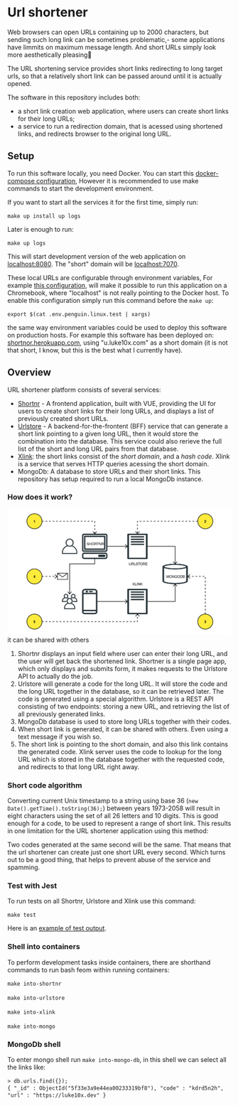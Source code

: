 # Url shortener

Web browsers can open URLs containing up to 2000 characters,
but sending such long link can be sometimes problematic,-
some applications have limmits on maximum message length.
And short URLs simply look more aesthetically pleasing🌼

The URL shortening service provides short links redirecting
to long target urls, so that a relatively short link can be
passed around until it is actually opened.

The software in this repository includes both:

- a short link creation web application,
  where users can create short links for their long URLs;
- a service to run a redirection domain, that is acessed using
  shortened links, and redirects browser to the original long URL.

## Setup

To run this software locally, you need Docker.
You can start this [docker-compose configuration](./docker-compose.yml),
However it is recommended to use make commands to start the development environment.
 
If you want to start all the services it for the first time,
simply run:

    make up install up logs

Later is enough to run:

    make up logs

This will start development version of the web application on
[localhost:8080](http://localhost:8080).
The "short" domain will be [localhost:7070](http://localhost:7070).

These local URLs are configurable through environment variables,
For example [this configuration](./env.penguin.linux.test), 
will make it possible to run this application on a Chromebook,
where "localhost" is not really pointing to the Docker host.
To enable this configuration simply run this command before the `make up`:

    export $(cat .env.penguin.linux.test | xargs)

the same way environment variables could be used to deploy this software
on production hosts. For example this software has been deployed on:
[shortnor.herokuapp.com](https://shortnor.herokuapp.com),
using "u.luke10x.com" as a short domain (it is not that short,
I know, but this is the best what I currently have).

## Overview

URL shortener platform consists of several services:

- [Shortnr](./shortnr) - A frontend application, built with VUE,
  providing the UI for users to create short links for their long URLs,
  and displays a list of previously created short URLs.
- [Urlstore](./urlstore) - A backend-for-the-frontent (BFF) service
  that can generate a short link pointing to a given long URL, 
  then it would store the combination into the database.
  This service could also rerieve the full list
  of the short and long URL pairs from that database.
- [Xlink](./xlink): the short links consist of the *short domain*,
  and a *hash code*. Xlink is a service that serves HTTP queries
  acessing the short domain.
- MongoDb: A database to store URLs and their short links.
  This repository has setup required to run a local MongoDb instance.

### How does it work?

![urlshortnr diagram](./docs/urlshortnr-diagram.svg)it can be shared with others

1. Shortnr displays an input field where user can enter their long URL,
   and the user will get back the shortened link.
   Shortner is a single page app, which only displays and submits form,
   it makes requests to the Urlstore API to actually do the job.
2. Urlstore will generate a code for the long URL.
   It will store the code and the long URL together in the database,
   so it can be retrieved later.
   The code is generated using a special algorithm. Urlstore is a REST API consisting of two endpoints: storing a new URL,
   and retrieving the list of all previously generated links.
3. MongoDb database is used to store long URLs together with their codes.
4. When short link is generated, it can be shared with others.
   Even using a text message if you wish so.
5. The short link is pointing to the short domain,
   and also this link contains the generated code.
   Xlink server uses the code to lookup for the long URL
   which is stored in the database together with the requested code,
   and redirects to that long URL right away.

### Short code algorithm 

Converting current Unix timestamp to a string using base 36 (`new Date().getTime().toString(36);`)
between years 1973-2058 will result in eight characters using the
set of all 26 letters and 10 digits.
This is good enough for a code, to be used to represent a range of short link.
This results in one limitation for the URL shortener application using this method:

Two codes generated at the same second will be the same.
That means that the url shortener can create just one short URL every second.
Which turns out to be a good thing,
that helps to prevent abuse of the service and spamming.

### Test with Jest

To run tests on all Shortnr, Urlstore and Xlink use this command:

    make test

Here is an [example of test output](./docs/jest-example.md).

### Shell into containers

To perform development tasks inside containers,
there are shorthand commands to run bash feom within running containers:

    make into-shortnr

    make into-urlstore

    make into-xlink

    make into-mongo

### MongoDb shell

To enter mongo shell run `make into-mongo-db`,
in this shell we can select all the links like:

    > db.urls.find({});
    { "_id" : ObjectId("5f33e3a9e44ea00233319bf8"), "code" : "kdrd5n2h", "url" : "https://luke10x.dev" }
